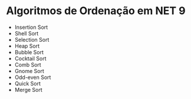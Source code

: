 # Algoritmos de Ordenação em NET 9

- Insertion Sort
- Shell Sort
- Selection Sort
- Heap Sort
- Bubble Sort
- Cocktail Sort
- Comb Sort
- Gnome Sort
- Odd-even Sort
- Quick Sort
- Merge Sort
